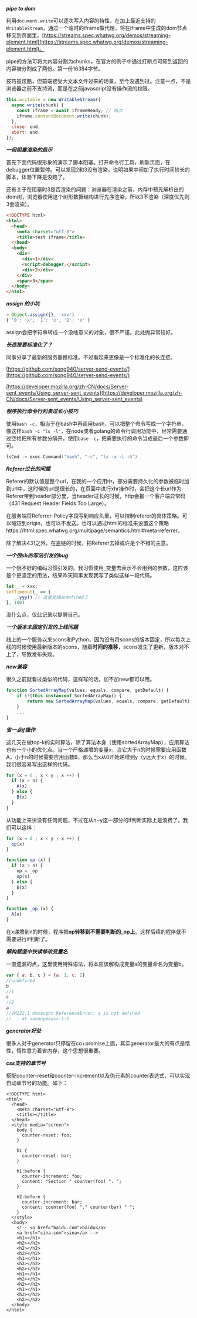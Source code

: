 ***pipe to dom***

利用`document.write`可以逐次写入内容的特性，在加上最近支持的`WritableStream`，通过一个临时的iframe做代理，将在iframe中生成的dom节点移交到页面里。[https://streams.spec.whatwg.org/demos/streaming-element.html](https://streams.spec.whatwg.org/demos/streaming-element.html)。

pipe的方法可将大内容分割为chunks，在官方的例子中通过打断点可知到返回的内容被分割成了两份。第一份16384字节。

技巧虽炫酷，但前端接受大文本文件过来的场景，至今没遇到过。注意一点，不是浏览器之前不支持流，而是在之前javascript没有操作流的权限。

```js
this.writable = new WritableStream({
  async write(chunk) {
    const iframe = await iframeReady; // 两次
    iframe.contentDocument.write(chunk);
  },
  close: end,
  abort: end
});
```

***一段阻塞渲染的启示***

首先下面代码很形象的演示了脚本阻塞。打开命令行工具，刷新页面，在debugger位置暂停。可以发现2和3没有渲染，说明如果中间加了执行时间较长的脚本，体验下降是没跑了。

还有关于在阻塞时3是否渲染的问题：浏览器在渲染之前，内存中预先解析出的dom树，浏览器使用这个树形数据结构进行先序渲染，所以3不渲染（深度优先则3会渲染）。

```html
<!DOCTYPE html>
<html>
  <head>
    <meta charset="utf-8">
    <title>test iframe</title>
  </head>
  <body>
    <div>
      <div>1</div>
      <script>debugger;</script>
      <div>2</div>
    </div>
    <span>3</span>
  </body>
</html>
```

***assign 的小坑***

```js
> Object.assign({}, 'xxx')
{ '0': 'x', '1': 'x', '2': 'x' }
```

assign会把字符串转成一个没啥意义的对象，很不严谨。此处抛异常较好。

***长连接要标准化了？***

同事分享了最新的服务器推标准。不过看起来更像是一个标准化的长连接。

[https://github.com/song940/server-send-events/](https://github.com/song940/server-send-events/)

[https://developer.mozilla.org/zh-CN/docs/Server-sent_events/Using_server-sent_events](https://developer.mozilla.org/zh-CN/docs/Server-sent_events/Using_server-sent_events)

***程序执行命令行列表过长小技巧***

使用`bash -c`，相当于在bash中再调用bash，可以把整个命令写成一个字符串，像这样`bash -c "ls -l"`，在node或者golang的命令行调用功能中，经常需要通过空格把所有参数分隔开，使用`base -c`，把需要执行的命令当成最后一个参数即可。

```go
lsCmd := exec.Command("bash", "-c", "ls -a -l -h")
```

***Referer过长的问题***

Referer的默认值是整个url，在我的一个应用中，部分需要持久化的参数被临时加到url中，这时候的url是很长的，在页面中进行xhr操作时，会把这个长url作为Referer带到header部分里，当header过长的时候，http会报一个客户端异常码（431 Request Header Fields Too Large）。

在服务端将Referrer-Policy字段写到响应头里，可以控制referer的具体策略。可以缩短到origin，也可以不发送。也可以通过html的标准来设置这个策略https://html.spec.whatwg.org/multipage/semantics.html#meta-referrer。

除了解决431之外，在盗链的时候，把Referer去掉或许是个不错的主意。

***一个很sb的写法引发的bug***

一个很不好的编码习惯引发的。我习惯使用_变量去表示不会用到的参数，这应该是个更坚定的用法，结果昨天同事发现我写了类似这样一段代码。

```js
let _ = xxx;
setTimeout(_ => {
   _.yyy() // 这里变成undefined了
}, 100)
```

没什么点，仅此记录以提醒自己。

***一个版本未固定引发的上线问题***

线上的一个服务以来scons和Python，因为没有将scons的版本固定，所以每次上线的时候使用最新版本的scons，随着**时间的推移**，scons发生了更新，版本对不上了，导致发布失败。

***new兼容***

很久之前就看过类似的代码，这样写的话，加不加new都可以用。

```js
function SortedArrayMap(values, equals, compare, getDefault) {
    if (!(this instanceof SortedArrayMap)) {
        return new SortedArrayMap(values, equals, compare, getDefault);
    }
    ...
}
```

***省一点if操作***

这几天在做top-k的实时算法，除了算法本身（使用sortedArrayMap），应用算法也有一个小的优化点。当一个严格递增的变量x，当它大于n的时候需要应用函数A，小于n的时候需要应用函数B，那么当x从0开始递增到y（y远大于x）的时候。我们很容易写出这样的代码。

```js
for (x = 0 ; x < y ; x ++) {
  if (x > n) {
    A(x)
  } else {
    B(x)
  }
}
```

从功能上来讲没有任何问题，不过在从n~y这一部分的if判断实际上是浪费了。我们可以这样：

```js
for (x = 0 ; x < y ; x ++) {
  op(x)
}

function op (x) {
  if (x > n) {
    op = _op
    op(x)
  } else {
    B(x)
  }
}

function _op (x) {
  A(x)
}
```

在x递增到n的时候，程序把**op转移到不需要判断的_op上**。这样后续的程序就不需要进行if判断了。

***解构赋值中快读修改变量名***

一直遗漏的点，这里使用特殊语法，将本应该解构成变量a的变量命名为变量b。

```js
var { a: b, c } = {a: 1, c: 2}
//undefined
b
//1
c
//2
a
//VM122:1 Uncaught ReferenceError: a is not defined
//    at <anonymous>:1:1
```

***generator好处***

很多人对于generator只停留在co+promise上面，其实generator最大的有点是惰性，惰性意为着省内存，这个思想很重要。

***css支持的章节号***

搭配counter-reset和counter-increment以及伪元素的counter表达式，可以实现自动章节号的功能。如下：

```
<!DOCTYPE html>
<html>
  <head>
    <meta charset="utf-8">
    <title></title>
  </head>
  <style media="screen">
    body {
      counter-reset: foo;
    }

    h1 {
      counter-reset: bar;
    }

    h1:before {
      counter-increment: foo;
      content: "Section " counter(foo) ". ";
    }

    h2:before {
      counter-increment: bar;
      content: counter(foo) "." counter(bar) " ";
    }
  </style>
  <body>
    <!-- <a href="baidu.com">baidu</a>
    <a href="sina.com">sina</a> -->
    <h1></h1>
    <h2></h2>
    <h2></h2>
    <h2></h2>
    <h1></h1>
    <h2></h2>
    <h2></h2>
    <h1></h1>
    <h2></h2>
    <h2></h2>
    <h1></h1>
    <h2></h2>
    <h2></h2>
  </body>
</html>
```